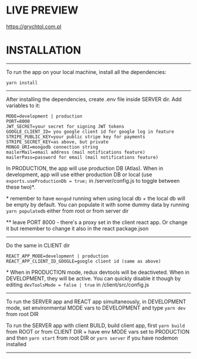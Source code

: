 # LIVE PREVIEW

https://grychtol.com.pl

# INSTALLATION

---

To run the app on your local machine, install all the dependencies:

```
yarn install
```

---

After installing the dependencies, create .env file inside SERVER dir.
Add variables to it:

```
MODE=development | production
PORT=8000
JWT_SECRET=your secret for signing JWT tokens
GOOGLE_CLIENT_ID= you google client id for google log in feature
STRIPE_PUBLIC_KEY=your public stripe key for payments
STRIPE_SECRET_KEY=as above, but private
MONGO_URI=mongodb connection string
mailerMail=email address (mail notifications feature)
mailerPass=password for email (mail notifications feature)
```

In PRODUCTION, the app will use production DB (Atlas). When in development, app will use either production DB or local (use `exports.useProductionDb = true;` in /server/config.js to toggle between these two)\*.

\* remember to have `mongod` running when using local db + the local db will be empty by default. You can populate it with some dummy data by running `yarn populatedb` either from root or from server dir

\*\* leave PORT 8000 - there's a proxy set in the client react app. Or change it but remember to change it also in the react package.json

---

Do the same in CLIENT dir

```
REACT_APP_MODE=development | production
REACT_APP_CLIENT_ID_GOOGLE=google client id (same as above)
```

\* When in PRODUCTION mode, redux devtools will be deactiveted. When in DEVELOPMENT, they will be active. You can quickly disable it though by editing `devToolsMode = false | true` in /client/src/config.js

---

To run the SERVER app and REACT app simultaneously, in DEVELOPMENT mode, set environmental MODE vars to DEVELOPMENT and type
`yarn dev` from root DIR

To run the SERVER app with client BUILD, build client app, first
`yarn build` from ROOT or from CLIENT DIR
\+ have env MODE vars set to PRODUCTION
and then
`yarn start` from root DIR or `yarn server` if you have nodemon installed

---
